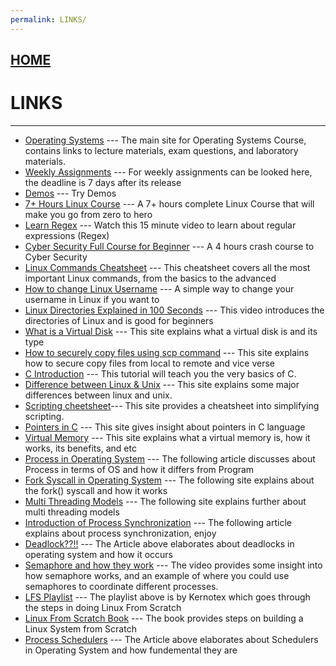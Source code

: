 ```yaml
---
permalink: LINKS/
---
```


## [HOME](../)

# LINKS
----
* [Operating Systems](https://os.vlsm.org/) ---
  The main site for Operating Systems Course, contains links to lecture materials, exam questions, and laboratory materials.
* [Weekly Assignments](https://demos.vlsm.org/) ---
  For weekly assignments can be looked here, the deadline is 7 days after its release
* [Demos](https://github.com/os2xx/demos/tree/master/Demos/) ---
  Try Demos
* [7+ Hours Linux Course](https://youtu.be/wBp0Rb-ZJak) ---
  A 7+ hours complete Linux Course that will make you go from zero to hero
* [Learn Regex](https://youtu.be/bgBWp9EIlMM) ---
  Watch this 15 minute video to learn about regular expressions (Regex)
* [Cyber Security Full Course for Beginner](https://youtu.be/U_P23SqJaDc) ---
  A 4 hours crash course to Cyber Security
* [Linux Commands Cheatsheet](https://www.geeksforgeeks.org/linux-commands-cheat-sheet/) ---
  This cheatsheet covers all the most important Linux commands, from the basics to the advanced
* [How to change Linux Username](https://www.linuxuprising.com/2019/04/how-to-change-username-on-ubuntu-debian.html) ---
  A simple way to change your username in Linux if you want to
* [Linux Directories Explained in 100 Seconds](https://www.youtube.com/watch?v=42iQKuQodW4) ---
  This video introduces the directories of Linux and is good for beginners
* [What is a Virtual Disk](https://www.techtarget.com/searchvirtualdesktop/definition/virtual-hard-disk-VHD) ---
  This site explains what a virtual disk is and its type
* [How to securely copy files using scp command](https://www.geeksforgeeks.org/scp-command-in-linux-with-examples/) ---
  This site explains how to secure copy files from local to remote and vice verse
* [C Introduction](https://www.w3schools.com/c/c_intro.php) ---
  This tutorial will teach you the very basics of C.
* [Difference between Linux & Unix](https://byjus.com/gate/difference-between-unix-and-linux/#:~:text=Basic%20Definition-,Linux%20is%20an%20open%2Dsource%20operating%20system.,the%20user%20and%20the%20computer.) ---
  This site explains some major differences between linux and unix.
* [Scripting cheetsheet](https://devhints.io/bash)---
  This site provides a cheatsheet into simplifying scripting.
* [Pointers in C](https://www.guru99.com/c-pointers.html) ---
  This site gives insight about pointers in C language
* [Virtual Memory](https://www.techtarget.com/searchstorage/definition/virtual-memory) ---
  This site explains what a virtual memory is, how it works, its benefits, and etc
* [Process in Operating System](https://www.studytonight.com/operating-system/operating-system-processes) ---
  The following article discusses about Process in terms of OS and how it differs from Program
* [Fork Syscall in Operating System](https://www.geeksforgeeks.org/fork-system-call-in-operating-system/) ---
  The following site explains about the fork() syscall and how it works
* [Multi Threading Models](https://www.geeksforgeeks.org/multi-threading-models-in-process-management/) ---
  The following site explains further about multi threading models
* [Introduction of Process Synchronization](https://www.geeksforgeeks.org/introduction-of-process-synchronization/) ---
  The following article explains about process synchronization, enjoy
* [Deadlock??!!](https://www.geeksforgeeks.org/introduction-of-deadlock-in-operating-system/) ---
  The Article above elaborates about deadlocks in operating system and how it occurs
* [Semaphore and how they work](https://www.youtube.com/watch?v=ukM_zzrIeXs) ---
  The video provides some insight into how semaphore works, and an example of where you could use semaphores to coordinate different processes.
* [LFS Playlist](https://www.youtube.com/playlist?list=PLyc5xVO2uDsDzdT8lkx430hZ-gY69wgS3) ---
  The playlist above is by Kernotex which goes through the steps in doing Linux From Scratch
* [Linux From Scratch Book](https://www.linuxfromscratch.org/lfs/view/12.2/) ---
  The book provides steps on building a Linux System from Scratch
* [Process Schedulers](https://www.geeksforgeeks.org/process-schedulers-in-operating-system/) ---
  The Article above elaborates about Schedulers in Operating System and how fundemental they are
